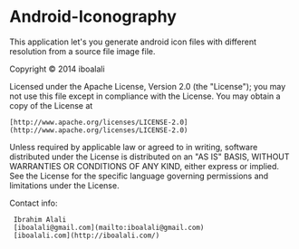 Android-Iconography
===================

This application let's you generate android icon files with different resolution from a source file image file.


Copyright © 2014 iboalali

Licensed under the Apache License, Version 2.0 (the "License");
you may not use this file except in compliance with the License.
You may obtain a copy of the License at

    [http://www.apache.org/licenses/LICENSE-2.0](http://www.apache.org/licenses/LICENSE-2.0)

Unless required by applicable law or agreed to in writing, software
distributed under the License is distributed on an "AS IS" BASIS,
WITHOUT WARRANTIES OR CONDITIONS OF ANY KIND, either express or implied.
See the License for the specific language governing permissions and
limitations under the License.

Contact info:

     Ibrahim Alali
     [iboalali@gmail.com](mailto:iboalali@gmail.com)
     [iboalali.com](http://iboalali.com/)

